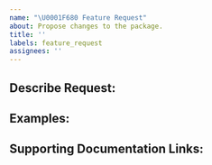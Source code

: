 ```yaml
---
name: "\U0001F680 Feature Request"
about: Propose changes to the package.
title: ''
labels: feature_request
assignees: ''
---
```


## Describe Request:

## Examples:

## Supporting Documentation Links:

